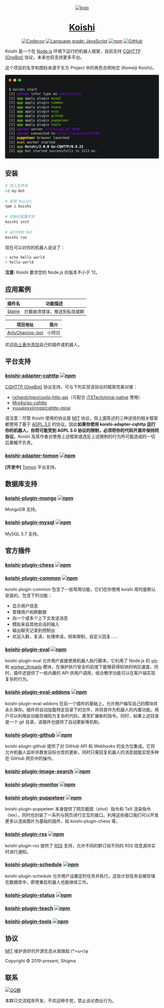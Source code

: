 <div align="center">
  <a href="https://koishi.js.org/" target="_blank">
    <img width="160" src="https://koishi.js.org/koishi.png" alt="logo">
  </a>
  <h1 id="koishi"><a href="https://koishi.js.org/" target="_blank">Koishi</a></h1>

[![Codecov](https://img.shields.io/codecov/c/github/koishijs/koishi?style=flat-square)](https://codecov.io/gh/koishijs/koishi)
[![Language grade: JavaScript](https://img.shields.io/lgtm/grade/javascript/g/koishijs/koishi.svg?style=flat-square)](https://lgtm.com/projects/g/koishijs/koishi/context:javascript)
[![npm](https://img.shields.io/npm/v/koishi?style=flat-square)](https://www.npmjs.com/package/koishi)
[![GitHub](https://img.shields.io/github/license/koishijs/koishi?style=flat-square)](https://github.com/koishijs/koishi/blob/master/LICENSE)

</div>

Koishi 是一个在 [Node.js](https://nodejs.org/) 环境下运行的机器人框架，目前支持 [CQHTTP (OneBot)](https://github.com/howmanybots/onebot) 协议，未来也将支持更多平台。

这个项目的名字和图标来源于东方 Project 中的角色古明地恋 (Komeiji Koishi)。

<div align="center">
<img src="./.github/demo.png" alt="demo" width="640">
</div>

## 安装

```sh
# 进入文件夹
cd my-bot

# 安装 Koishi
npm i koishi

# 初始化配置文件
koishi init

# 运行你的 Bot
koishi run
```

现在可以对你的机器人说话了：

```sh
> echo hello world
< hello world
```

**注意:** Koishi 要求您的 Node.js 的版本不小于 12。

## 应用案例

| 插件名 | <span align="center">功能描述</span> |
|:-:|:-:|
| [blame](https://github.com/ArilyChan/koishi-plugin-blame) | 拦截崩溃错误，推送到私信或群 |

| 项目地址 | <span align="center">简介</span> |
|:-:|:-:|
| [ArilyChan/qq-bot](https://github.com/ArilyChan/qq-bot) | 小阿日 |

欢迎[向上表中添加](https://github.com/koishijs/koishi/edit/master/README.md)自己的插件或机器人。

## 平台支持

### [koishi-adapter-cqhttp](./packages/adapter-cqhttp) [![npm](https://img.shields.io/npm/v/koishi-adapter-cqhttp?style=flat-square)](https://www.npmjs.com/package/koishi-adapter-cqhttp)

[CQHTTP (OneBot)](https://github.com/howmanybots/onebot) 协议支持，可与下列实现该协议的框架完美对接：

- [richardchien/coolq-http-api](https://github.com/richardchien/coolq-http-api)（可配合 [iTXTech/mirai-native](https://github.com/iTXTech/mirai-native) 使用）
- [Mrs4s/go-cqhttp](https://github.com/Mrs4s/go-cqhttp)
- [yyuueexxiinngg/cqhttp-mirai](https://github.com/yyuueexxiinngg/cqhttp-mirai)

请注意：尽管 Koishi 使用的协议是 [MIT](https://choosealicense.com/licenses/mit/) 协议，但上面陈述的三种途径的相关框架都使用了基于 [AGPL 3.0](https://choosealicense.com/licenses/agpl-3.0/) 的协议。因此**如果你使用 koishi-adapter-cqhttp 运行你的机器人，你将可能受到 AGPL 3.0 协议的限制，必须将你的代码开源并保持同协议**。Koishi 及其作者对使用上述框架或违反上述限制的行为所可能造成的一切后果概不负责。

### [koishi-adapter-tomon](./packages/adapter-tomon) [![npm](https://img.shields.io/npm/v/koishi-adapter-tomon?style=flat-square)](https://www.npmjs.com/package/koishi-adapter-tomon)

**[开发中]** [Tomon](https://tomon.fun) 平台支持。

## 数据库支持

### [koishi-plugin-mongo](./packages/plugin-mongo) [![npm](https://img.shields.io/npm/v/koishi-plugin-mongo?style=flat-square)](https://www.npmjs.com/package/koishi-plugin-mongo)

MongoDB 支持。

### [koishi-plugin-mysql](./packages/plugin-mysql) [![npm](https://img.shields.io/npm/v/koishi-plugin-mysql?style=flat-square)](https://www.npmjs.com/package/koishi-plugin-mysql)

MySQL 5.7 支持。

## 官方插件

### [koishi-plugin-chess](./packages/plugin-chess) [![npm](https://img.shields.io/npm/v/koishi-plugin-chess?style=flat-square)](https://www.npmjs.com/package/koishi-plugin-chess)

### [koishi-plugin-common](./packages/plugin-common) [![npm](https://img.shields.io/npm/v/koishi-plugin-common?style=flat-square)](https://www.npmjs.com/package/koishi-plugin-common)

koishi-plugin-common 包含了一些常用功能，它们在你使用 koishi 库时是默认安装的。包含下列功能：

- 显示用户信息
- 管理用户和群数据
- 向一个或多个上下文发送消息
- 模拟来自其他会话的输入
- 输出聊天记录到控制台
- 欢迎入群，复读，处理申请，频率限制，自定义回复……

### [koishi-plugin-eval](https://koishi.js.org/plugins/eval.html) [![npm](https://img.shields.io/npm/v/koishi-plugin-eval?style=flat-square)](https://www.npmjs.com/package/koishi-plugin-eval)

koishi-plugin-eval 允许用户直接使用机器人执行脚本。它利用了 Node.js 的 [vm](https://nodejs.org/api/vm.html) 和 [worker_threads](https://nodejs.org/api/worker_threads.html) 模块，在保护执行安全的前提下能够获得较快的响应速度。同时，插件还提供了一些内置的 API 供用户调用，结合教学功能可以在客户端实现复杂的行为。

### [koishi-plugin-eval-addons](https://koishi.js.org/plugins/eval.html) [![npm](https://img.shields.io/npm/v/koishi-plugin-eval-addons?style=flat-square)](https://www.npmjs.com/package/koishi-plugin-eval-addons)

koishi-plugin-eval-addons 在前一个插件的基础上，允许用户编写自己的模块并永久保存。插件将自动加载特定目录下的文件，并将其作为机器人的内置功能。用户可以利用此功能存储较为复杂的代码，甚至扩展新的指令。同时，如果上述目录是一个 git 目录，该插件也提供了自动更新等机制。

### [koishi-plugin-github](./packages/plugin-github) [![npm](https://img.shields.io/npm/v/koishi-plugin-github?style=flat-square)](https://www.npmjs.com/package/koishi-plugin-github)

koishi-plugin-github 提供了对 GitHub API 和 Webhooks 的全方位集成。它将允许机器人监听并群发目标仓库的更新，同时只需回复机器人的消息就能实现多种在 GitHub 网页中的操作。

### [koishi-plugin-image-search](./packages/plugin-image-search) [![npm](https://img.shields.io/npm/v/koishi-plugin-image-search?style=flat-square)](https://www.npmjs.com/package/koishi-plugin-image-search)

### [koishi-plugin-monitor](./packages/plugin-monitor) [![npm](https://img.shields.io/npm/v/koishi-plugin-monitor?style=flat-square)](https://www.npmjs.com/package/koishi-plugin-monitor)

### [koishi-plugin-puppeteer](https://koishi.js.org/plugins/puppeteer.html) [![npm](https://img.shields.io/npm/v/koishi-plugin-puppeteer?style=flat-square)](https://www.npmjs.com/package/koishi-plugin-puppeteer)

koishi-plugin-puppeteer 本身提供了网页截图（shot）指令和 TeX 渲染指令（tex），同时也封装了一系列与网页进行交互的接口。利用这些接口我们可以开发更多以渲染图片为基础的插件，如 koishi-plugin-chess 等。

### [koishi-plugin-rss](./packages/plugin-rss) [![npm](https://img.shields.io/npm/v/koishi-plugin-rss?style=flat-square)](https://www.npmjs.com/package/koishi-plugin-rss)

koishi-plugin-rss 提供了 [RSS](https://en.wikipedia.org/wiki/RSS) 支持，允许不同的群订阅不同的 RSS 信息源并实时进行通知。

### [koishi-plugin-schedule](./packages/plugin-schedule) [![npm](https://img.shields.io/npm/v/koishi-plugin-schedule?style=flat-square)](https://www.npmjs.com/package/koishi-plugin-schedule)

koishi-plugin-schedule 允许用户设置定时任务并执行。这些计划任务会被存储在数据库中，即使重启机器人也能继续工作。

### [koishi-plugin-status](./packages/plugin-status) [![npm](https://img.shields.io/npm/v/koishi-plugin-status?style=flat-square)](https://www.npmjs.com/package/koishi-plugin-status)

### [koishi-plugin-teach](./packages/plugin-teach) [![npm](https://img.shields.io/npm/v/koishi-plugin-teach?style=flat-square)](https://www.npmjs.com/package/koishi-plugin-teach)

### [koishi-plugin-tools](./packages/plugin-tools) [![npm](https://img.shields.io/npm/v/koishi-plugin-tools?style=flat-square)](https://www.npmjs.com/package/koishi-plugin-tools)

## 协议

[MIT](./LICENSE) 维护良好的开源生态从我做起 (*>ω<)φ

Copyright © 2019-present, Shigma

## 联系

[![QQ群](https://img.shields.io/badge/QQ%E7%BE%A4-963697928-blue.svg?style=flat-square)](https://jq.qq.com/?_wv=1027&k=89G3oKG0)

本群只交流程序开发，不欢迎伸手党，禁止谈论商业行为。
